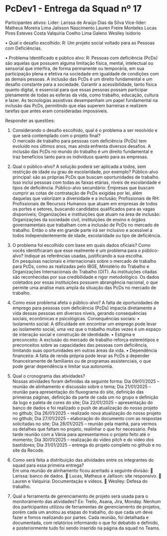 # PcDev1 - Entrega da Squad nº 17

Participantes ativos:
Lider: Larissa de Araújo Dias da Silva
Vice-líder: Matheus Moreira Lima
Jalisson Nascimento
Lauren Freire Monteles
Lucas Pires Esteves Costa
Valquiria Coelho Lima Galeno
Weslley Isidorio
 

•	Qual o desafio escolhido:
R: Um projeto social voltado para as Pessoas com Deficiências.

•	Problema Identificado e público alvo:
R: Pessoas com deficiência (PcDs) são aquelas que possuem alguma limitação física, mental, intelectual ou sensorial que interfira, de forma permanente ou temporária, em sua participação plena e efetiva na sociedade em igualdade de condições com as demais pessoas. A inclusão das PcDs é um direito fundamental e um desafio constante para a sociedade. Garantir a acessibilidade, tanto física quanto digital, é essencial para que essas pessoas possam participar plenamente de todas as esferas da vida, como trabalho, educação, cultura e lazer. As tecnologias assistivas desempenham um papel fundamental na inclusão das PcDs, permitindo que elas superem barreiras e realizem tarefas que antes eram consideradas impossíveis.

Responder as questões: 
1.	Considerando o desafio escolhido, qual é o problema a ser resolvido e que será contemplado com o projeto final?  
O mercado de trabalho para pessoas com deficiência (PcDs) tem evoluído nos últimos anos, mas ainda enfrenta diversos desafios. A inclusão das PcDs no mundo do trabalho é um direito fundamental e traz benefícios tanto para os indivíduos quanto para as empresas.


2.	Qual o público-alvo? A solução poderá ser aplicada a todos, sem restrição de idade ou grau de escolaridade, por exemplo? 
Público-alvo principal: são as próprias PcDs que buscam oportunidades de trabalho. Isso inclui pessoas com todas as faixas etárias, níveis de escolaridade e tipos de deficiência.
Público-alvo secundário: Empresas que buscam cumprir as cotas de contratação de PcDs exigidas por lei, além daquelas que valorizam a diversidade e a inclusão; Profissionais de RH: Profissionais de Recursos Humanos que atuam em empresas de todos os portes e setores, buscando candidatos qualificados para as vagas disponíveis; Organizações e instituições que atuam na área de inclusão: Organizações da sociedade civil, instituições de ensino e órgãos governamentais que trabalham com a inclusão de PcDs no mercado de trabalho. Então o site em grande parte irá ser inclusivo e acessível a todos independentemente de idade, escolaridade ou tipo de deficiência.


3.	O problema foi escolhido com base em quais dados oficiais? Como vocês identificaram que esse realmente é um problema para o público-alvo? Indique as referências usadas, justificando a sua escolha.  
Em pesquisas nacionais e internacionais sobre o mercado de trabalho para PcDs, como as realizadas pelo IBGE, Ministério do Trabalho e Organizações Internacionais do Trabalho (OIT). As instituições citadas são reconhecidas por sua credibilidade e rigor metodológico. Os dados coletados por essas instituições possuem abrangência nacional, o que permite uma análise mais ampla da situação das PcDs no mercado de trabalho.


4.	Como esse problema afeta o público-alvo? 
A falta de oportunidades de emprego para pessoas com deficiência (PcDs) impacta diretamente a vida dessas pessoas em diversos níveis, gerando consequências sociais, econômicas e psicológicas.
Consequências sociais:
•	Isolamento social: A dificuldade em encontrar um emprego pode levar ao isolamento social, uma vez que o trabalho muitas vezes é um espaço de interação social e construção de identidade.
•	Estigma e preconceito: A exclusão do mercado de trabalho reforça estereótipos e preconceitos sobre as capacidades das pessoas com deficiência, limitando suas oportunidades em outras áreas da vida.
•	Dependência financeira: A falta de renda própria pode levar as PcDs a depender financeiramente de familiares ou de programas assistenciais, o que pode gerar dependência e limitar sua autonomia.


5.	Qual o cronograma das atividades?  
Nossas atividades foram definidas da seguinte forma:
Dia 09/01/2025 – reunião de alinhamento e discussão sobre o tema;
Dia 21/01/2025 – reunião para apresentação do fluxograma do site, definição das primeiras páginas, definição da parte de cada um no grupo e definição da logo e paleta de cores do site;
Dia 22/01/2025 – apresentação do banco de dados e foi realizado o push de atualização do nosso projeto no github;
Dia 26/01/2025 – realizado nova atualização do nosso projeto no github;
Dia 27/01/2025 – elaboração do documento com as respostas solicitadas no site;
Dia 28/01/2025 – reunião pela manhã, para vermos os detalhes que faltam no projeto, realinhar o que for necessário. Pela tarde reunião com a Vânia para apresentarmos o projeto feito até o momento;
Dia 30/01/2025 – realização do vídeo pitch e do vídeo dos bastidores;
Dia 31/01/2025 – entrega do projeto completo no github e no site da Recode.


6.	Como será feita a distribuição das atividades entre os integrantes do squad para essa primeira entrega?  
Em uma reunião de alinhamento ficou acertado a seguinte divisão:
	Larissa: banco de dados.
	Lucas, Matheus e Jallison: site responsivo.
	Lauren e Valquiria: Documentação e vídeos.
	Weslley: Defesa do trabalho.

7.	Qual a ferramenta de gerenciamento de projeto será usada para o monitoramento das atividades? Ex: Trello, Asana, Jira, Monday. 
Nenhum dos participantes utilizou de ferramentas de gerenciamento de projetos, porém cada um anotou as etapas do trabalho, do que cada um deve fazer e fomos realizando por partes. Cada reunião, foi detalhada e documentada, com relatórios informando o que foi debatido e definido, e posteriormente tudo foi sendo inserido na página da squad no Teams. 


